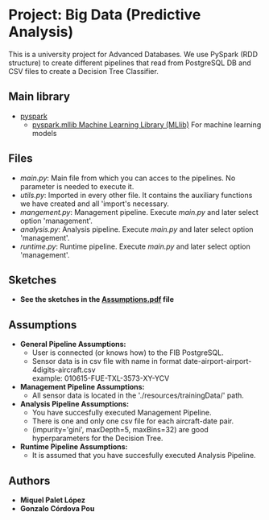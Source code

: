 # Project: Big Data (Predictive Analysis)

This is a university project for Advanced Databases. We use PySpark (RDD structure) to create different pipelines that read from PostgreSQL DB and CSV files to create a Decision Tree Classifier.

## Main library
- [pyspark](https://spark.apache.org/docs/latest/api/python/index.html)
  - [pyspark.mllib Machine Learning Library (MLlib)](https://spark.apache.org/docs/latest/ml-guide.html) For machine learning models

## Files
- _main.py_: Main file from which you can acces to the pipelines. No parameter is needed to execute it.
- _utils.py_: Imported in every other file. It contains the auxiliary functions we have created and all 'import's necessary.
- _mangement.py_: Management pipeline. Execute _main.py_ and later select option 'management'.
- _analysis.py_: Analysis pipeline. Execute _main.py_ and later select option 'management'.
- _runtime.py_: Runtime pipeline. Execute _main.py_ and later select option 'management'.

## Sketches
  - **See the sketches in the [Assumptions.pdf](./Assumptions.pdf) file**

## Assumptions
* **General Pipeline Assumptions:**
    - User is connected (or knows how) to the FIB PostgreSQL.
    - Sensor data is in csv file with name in format date-airport-airport-4digits-aircraft.csv
    <br> example: 010615-FUE-TXL-3573-XY-YCV
* **Management Pipeline Assumptions:**
    - All sensor data is located in the './resources/trainingData/' path.
* **Analysis Pipeline Assumptions:**
    - You have succesfully executed Management Pipeline.
    - There is one and only one csv file for each aircraft-date pair.
    - (impurity='gini', maxDepth=5, maxBins=32) are good hyperparameters for the Decision Tree.
* **Runtime Pipeline Assumptions:**
    - It is assumed that you have succesfully executed Analysis Pipeline.

## Authors
* **Miquel Palet López**
* **Gonzalo Córdova Pou**
